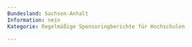```yaml
---
Bundesland: Sachsen-Anhalt
Information: nein
Kategorie: Regelmäßige Sponsoring­berichte für Hochschulen

---
```

